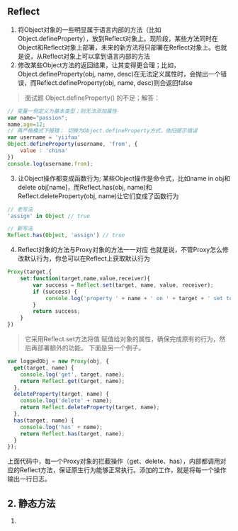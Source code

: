 ## Reflect
1. 将Object对象的一些明显属于语言内部的方法（比如Object.defineProperty），放到Reflect对象上。现阶段，某些方法同时在Object和Reflect对象上部署，未来的新方法将只部署在Reflect对象上。也就是说，从Reflect对象上可以拿到语言内部的方法
2. 修改某些Object方法的返回结果，让其变得更合理；比如，Object.defineProperty(obj, name, desc)在无法定义属性时，会抛出一个错误，而Reflect.defineProperty(obj, name, desc)则会返回false

> 面试题 Object.defineProperty() 的不足；解答：
``` javascript
// 变量一但定义为基本类型；则无法添加属性
var name="passion";
name.age=12;
// 再严格模式下报错； 切换为Object.defineProperty方式，依旧提示错误
var username = 'yiifaa'
Object.defineProperty(username, 'from', {
    value : 'china'
})
console.log(username.from);

```
3.  让Object操作都变成函数行为;
某些Object操作是命令式，比如name in obj和delete obj[name]，而Reflect.has(obj, name)和Reflect.deleteProperty(obj, name)让它们变成了函数行为
```javascript
// 老写法
'assign' in Object // true

// 新写法
Reflect.has(Object, 'assign') // true
```
4. Reflect对象的方法与Proxy对象的方法一一对应
也就是说，不管Proxy怎么修改默认行为，你总可以在Reflect上获取默认行为
```javascript
Proxy(target,{
    set:function(target,name,value,receiver){
        var success = Reflect.set(target, name, value, receiver);
        if (success) {
            console.log('property ' + name + ' on ' + target + ' set to ' + value);
        }
        return success;
    }
})

```
> 它采用Reflect.set方法将值 赋值给对象的属性，确保完成原有的行为，然后再部署额外的功能。
下面是另一个例子。
``` javascript
var loggedObj = new Proxy(obj, {
  get(target, name) {
    console.log('get', target, name);
    return Reflect.get(target, name);
  },
  deleteProperty(target, name) {
    console.log('delete' + name);
    return Reflect.deleteProperty(target, name);
  },
  has(target, name) {
    console.log('has' + name);
    return Reflect.has(target, name);
  }
});

```
上面代码中，每一个Proxy对象的拦截操作（get、delete、has），内部都调用对应的Reflect方法，保证原生行为能够正常执行。添加的工作，就是将每一个操作输出一行日志。

## 2. 静态方法
1. 

